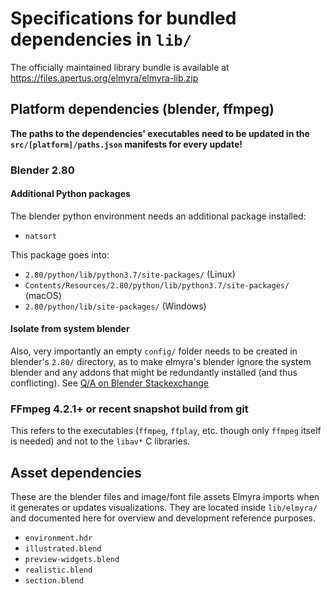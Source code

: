 # Specifications for bundled dependencies in `lib/`

The officially maintained library bundle is available at https://files.apertus.org/elmyra/elmyra-lib.zip

## Platform dependencies (blender, ffmpeg)

**The paths to the dependencies' executables need to be updated in the `src/[platform]/paths.json` manifests for every update!**

### Blender 2.80

#### Additional Python packages

The blender python environment needs an additional package installed:

- `natsort`

This package goes into:

- `2.80/python/lib/python3.7/site-packages/` (Linux)
- `Contents/Resources/2.80/python/lib/python3.7/site-packages/` (macOS)
- `2.80/python/lib/site-packages/` (Windows)

#### Isolate from system blender

Also, very importantly an empty `config/` folder needs to be created in blender's `2.80/` directory, as to make elmyra's blender ignore the system blender and any addons that might be redundantly installed (and thus conflicting). See [Q/A on Blender Stackexchange](https://blender.stackexchange.com/questions/48392/make-blender-unaware-of-user-system-installed-add-ons)

### FFmpeg 4.2.1+ or recent snapshot build from git

This refers to the executables (`ffmpeg`, `ffplay`, etc. though only `ffmpeg` itself is needed) and not to the `libav*` C libraries.

## Asset dependencies

These are the blender files and image/font file assets Elmyra imports when it generates or updates visualizations. They are located inside `lib/elmyra/` and documented here for overview and development reference purposes.

- `environment.hdr`
- `illustrated.blend`
- `preview-widgets.blend`
- `realistic.blend`
- `section.blend`
